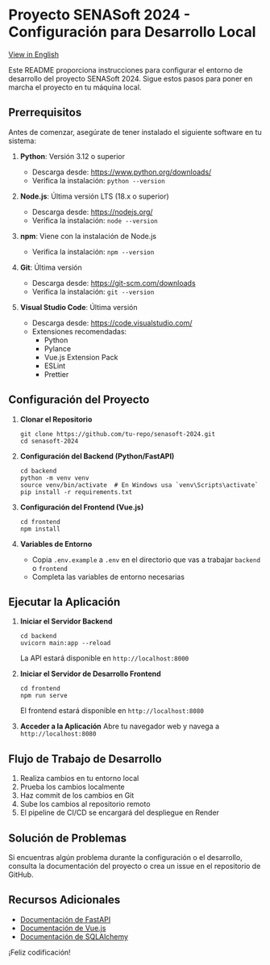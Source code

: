 # Proyecto SENASoft 2024 - Configuración para Desarrollo Local
[View in English](./README.md)

Este README proporciona instrucciones para configurar el entorno de desarrollo del proyecto SENASoft 2024. Sigue estos pasos para poner en marcha el proyecto en tu máquina local.

## Prerrequisitos

Antes de comenzar, asegúrate de tener instalado el siguiente software en tu sistema:

1. **Python**: Versión 3.12 o superior
   - Descarga desde: https://www.python.org/downloads/
   - Verifica la instalación: `python --version`

2. **Node.js**: Última versión LTS (18.x o superior)
   - Descarga desde: https://nodejs.org/
   - Verifica la instalación: `node --version`

3. **npm**: Viene con la instalación de Node.js
   - Verifica la instalación: `npm --version`

4. **Git**: Última versión
   - Descarga desde: https://git-scm.com/downloads
   - Verifica la instalación: `git --version`

5. **Visual Studio Code**: Última versión
   - Descarga desde: https://code.visualstudio.com/
   - Extensiones recomendadas:
     - Python
     - Pylance
     - Vue.js Extension Pack
     - ESLint
     - Prettier

## Configuración del Proyecto

1. **Clonar el Repositorio**
   ```
   git clone https://github.com/tu-repo/senasoft-2024.git
   cd senasoft-2024
   ```

2. **Configuración del Backend (Python/FastAPI)**
   ```
   cd backend
   python -m venv venv
   source venv/bin/activate  # En Windows usa `venv\Scripts\activate`
   pip install -r requirements.txt
   ```

3. **Configuración del Frontend (Vue.js)**
   ```
   cd frontend
   npm install
   ```

4. **Variables de Entorno**
   - Copia `.env.example` a `.env` en el directorio que vas a trabajar `backend` o `frontend`
   - Completa las variables de entorno necesarias

## Ejecutar la Aplicación

1. **Iniciar el Servidor Backend**
   ```
   cd backend
   uvicorn main:app --reload
   ```
   La API estará disponible en `http://localhost:8000`

2. **Iniciar el Servidor de Desarrollo Frontend**
   ```
   cd frontend
   npm run serve
   ```
   El frontend estará disponible en `http://localhost:8080`

3. **Acceder a la Aplicación**
   Abre tu navegador web y navega a `http://localhost:8080`

## Flujo de Trabajo de Desarrollo

1. Realiza cambios en tu entorno local
2. Prueba los cambios localmente
3. Haz commit de los cambios en Git
4. Sube los cambios al repositorio remoto
5. El pipeline de CI/CD se encargará del despliegue en Render

## Solución de Problemas

Si encuentras algún problema durante la configuración o el desarrollo, consulta la documentación del proyecto o crea un issue en el repositorio de GitHub.

## Recursos Adicionales

- [Documentación de FastAPI](https://fastapi.tiangolo.com/)
- [Documentación de Vue.js](https://vuejs.org/guide/introduction.html)
- [Documentación de SQLAlchemy](https://docs.sqlalchemy.org/)

¡Feliz codificación!